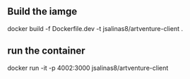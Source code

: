 ## Build the iamge
docker build -f Dockerfile.dev -t jsalinas8/artventure-client .

## run the container
docker run -it -p 4002:3000 jsalinas8/artventure-client
